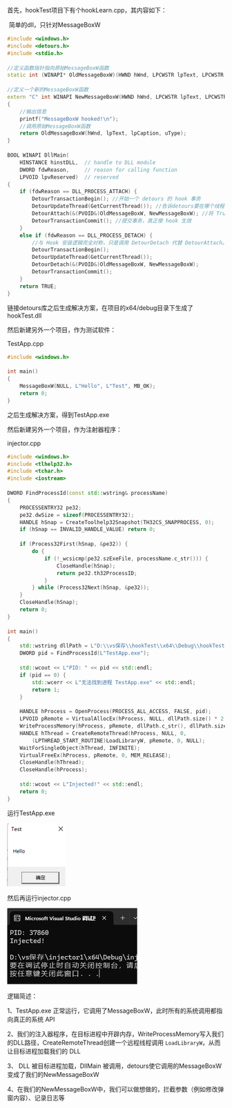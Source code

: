 首先，hookTest项目下有个hookLearn.cpp，其内容如下：

​	简单的dll，只针对MessageBoxW

```cpp
#include <windows.h>  
#include <detours.h>  
#include <stdio.h>

//定义函数指针指向原始MessageBoxW函数
static int (WINAPI* OldMessageBoxW)(HWND hWnd, LPCWSTR lpText, LPCWSTR lpCaption, UINT uType) = MessageBoxW;

//定义一个新的MessageBoxW函数
extern "C" int WINAPI NewMessageBoxW(HWND hWnd, LPCWSTR lpText, LPCWSTR lpCaption, UINT uType)
{   
    //输出信息
    printf("MessageBoxW hooked!\n");
    //调用原始MessageBoxW函数
    return OldMessageBoxW(hWnd, lpText, lpCaption, uType);
}

BOOL WINAPI DllMain(
    HINSTANCE hinstDLL,  // handle to DLL module
    DWORD fdwReason,     // reason for calling function
    LPVOID lpvReserved)  // reserved
{
    if (fdwReason == DLL_PROCESS_ATTACH) {
        DetourTransactionBegin(); //开始一个 detours 的 hook 事务
        DetourUpdateThread(GetCurrentThread()); //告诉detours要在哪个线程上下文中更新 hook（通常就是当前线程）
        DetourAttach(&(PVOID&)OldMessageBoxW, NewMessageBoxW); //将 TrueSleep 指向的原始地址 hook 掉，变成调用 TimedSleep
        DetourTransactionCommit(); //提交事务，真正使 hook 生效
    }
    else if (fdwReason == DLL_PROCESS_DETACH) {
        //与 Hook 安装逻辑完全对称，只是调用 DetourDetach 代替 DetourAttach。
        DetourTransactionBegin();
        DetourUpdateThread(GetCurrentThread());
        DetourDetach(&(PVOID&)OldMessageBoxW, NewMessageBoxW);
        DetourTransactionCommit();
    }
    return TRUE;
}

```

链接detours库之后生成解决方案，在项目的x64/debug目录下生成了hookTest.dll



然后新建另外一个项目，作为测试软件：

TestApp.cpp

```cpp
#include <windows.h>

int main()
{
    MessageBoxW(NULL, L"Hello", L"Test", MB_OK);
    return 0;
}

```

之后生成解决方案，得到TestApp.exe



然后新建另外一个项目，作为注射器程序：

injector.cpp

```cpp
#include <windows.h>
#include <tlhelp32.h>
#include <tchar.h>
#include <iostream>

DWORD FindProcessId(const std::wstring& processName)
{
    PROCESSENTRY32 pe32;
    pe32.dwSize = sizeof(PROCESSENTRY32);
    HANDLE hSnap = CreateToolhelp32Snapshot(TH32CS_SNAPPROCESS, 0);
    if (hSnap == INVALID_HANDLE_VALUE) return 0;

    if (Process32First(hSnap, &pe32)) {
        do {
            if (!_wcsicmp(pe32.szExeFile, processName.c_str())) {
                CloseHandle(hSnap);
                return pe32.th32ProcessID;
            }
        } while (Process32Next(hSnap, &pe32));
    }
    CloseHandle(hSnap);
    return 0;
}

int main()
{
    std::wstring dllPath = L"D:\\vs保存\\hookTest\\x64\\Debug\\hookTest.dll";
    DWORD pid = FindProcessId(L"TestApp.exe");

    std::wcout << L"PID: " << pid << std::endl;
    if (pid == 0) {
        std::wcerr << L"无法找到进程 TestApp.exe" << std::endl;
        return 1;
    }

    HANDLE hProcess = OpenProcess(PROCESS_ALL_ACCESS, FALSE, pid);
    LPVOID pRemote = VirtualAllocEx(hProcess, NULL, dllPath.size() * 2 + 2, MEM_COMMIT, PAGE_READWRITE);
    WriteProcessMemory(hProcess, pRemote, dllPath.c_str(), dllPath.size() * 2 + 2, NULL);
    HANDLE hThread = CreateRemoteThread(hProcess, NULL, 0,
        (LPTHREAD_START_ROUTINE)LoadLibraryW, pRemote, 0, NULL);
    WaitForSingleObject(hThread, INFINITE);
    VirtualFreeEx(hProcess, pRemote, 0, MEM_RELEASE);
    CloseHandle(hThread);
    CloseHandle(hProcess);

    std::wcout << L"Injected!" << std::endl;
    return 0;
}

```



运行TestApp.exe

![image-20250520221330444](assets/image-20250520221330444.png)

然后再运行injector.cpp

![image-20250520221343786](assets/image-20250520221343786.png)



逻辑简述：

1、TestApp.exe 正常运行，它调用了MessageBoxW，此时所有的系统调用都指向真正的系统 API

2、我们的注入器程序，在目标进程中开辟内存，WriteProcessMemory写入我们的DLL路径，CreateRemoteThread创建一个远程线程调用 `LoadLibraryW`，从而让目标进程加载我们的 DLL

3、 DLL 被目标进程加载，DllMain 被调用，detours使它调用的MessageBoxW变成了我们的NewMessageBoxW

4、在我们的NewMessageBoxW中，我们可以做想做的，拦截参数（例如修改弹窗内容）、记录日志等